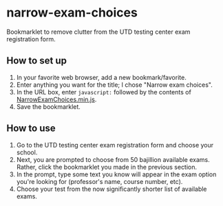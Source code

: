 # narrow-exam-choices
Bookmarklet to remove clutter from the UTD testing center exam registration form.

## How to set up
1. In your favorite web browser, add a new bookmark/favorite.
2. Enter anything you want for the title; I chose "Narrow exam choices".
3. In the URL box, enter `javascript:` followed by the contents of [NarrowExamChoices.min.js](NarrowExamChoices.min.js).
4. Save the bookmarklet.

## How to use
1. Go to the UTD testing center exam registration form and choose your school.
2. Next, you are prompted to choose from 50 bajillion available exams. Rather, click the bookmarklet you made in the previous section.
3. In the prompt, type some text you know will appear in the exam option you're looking for (professor's name, course number, etc).
4. Choose your test from the now significantly shorter list of available exams.